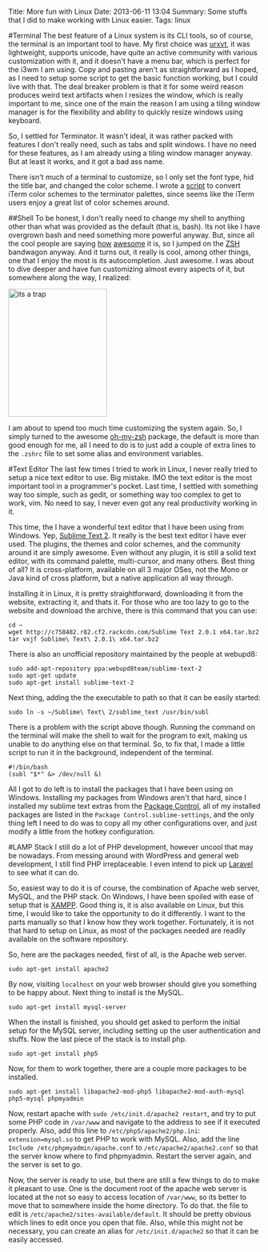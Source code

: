 Title: More fun with Linux
Date: 2013-06-11 13:04
Summary: Some stuffs that I did to make working with Linux easier.
Tags: linux

#Terminal
The best feature of a Linux system is its CLI tools, so of course, the terminal is an important tool to have. My first choice was [urxvt][l3], it was lightweight, supports unicode, have quite an active community with various customization with it, and it doesn't have a menu bar, which is perfect for the i3wm I am using. Copy and pasting aren't as straightforward as I hoped, as I need to setup some script to get the basic function working, but I could live with that. The deal breaker problem is that it for some weird reason produces weird text artifacts when I resizes the window, which is really important to me, since one of the main the reason I am using a tiling window manager is for the flexibility and ability to quickly resize windows using keyboard.

So, I settled for Terminator. It wasn't ideal, it was rather packed with features I don't really need, such as tabs and split windows. I have no need for these features, as I am already using a tiling window manager anyway. But at least it works, and it got a bad ass name.

There isn't much of a terminal to customize, so I only set the font type, hid the title bar, and changed the color scheme. I wrote a [script][l4] to convert iTerm color schemes to the terminator palettes, since seems like the iTerm users enjoy a great list of color schemes around.

##Shell
To be honest, I don't really need to change my shell to anything other than what was provided as the default (that is, bash). Its not like I have overgrown bash and need something more powerful anyway. But, since all the cool people are saying [how][l6] [awesome][l7] it is, so I jumped on the [ZSH][l5] bandwagon anyway. And it turns out, it really is cool, among other things, one that I enjoy the most is its autocompletion. Just awesome. I was about to dive deeper and have fun customizing almost every aspects of it, but somewhere along the way, I realized:

<a href="http://www.flickr.com/photos/hendra2392/9014788639/" title="its a trap by p.hdra, on Flickr"><img src="http://farm9.staticflickr.com/8275/9014788639_93815e99c4_o.jpg" width="197" height="256" alt="its a trap"></a>

I am about to spend too much time customizing the system again. So, I simply turned to the awesome [oh-my-zsh][l8] package, the default is more than good enough for me, all I need to do is to just add a couple of extra lines to the `.zshrc` file to set some alias and environment variables.


#Text Editor
The last few times I tried to work in Linux, I never really tried to setup a nice text editor to use. Big mistake. IMO the text editor is the most important tool in a programmer's pocket. Last time, I settled with something way too simple, such as gedit, or something way too complex to get to work, vim. No need to say, I never even got any real productivity working in it.

This time, the I have a wonderful text editor that I have been using from Windows. Yep, [Sublime Text 2][l9]. It really is the best text editor I have ever used. The plugins, the themes and color schemes, and the community around it are simply awesome. Even without any plugin, it is still a solid text editor, with its command palette, multi-cursor, and many others. Best thing of all? It is cross-platform, available on all 3 major OSes, not the Mono or Java kind of cross platform, but a native application all way through.

Installing it in Linux, it is pretty straightforward, downloading it from the website, extracting it, and thats it. For those who are too lazy to go to the website and download the archive, there is this command that you can use:

    cd ~
    wget http://c758482.r82.cf2.rackcdn.com/Sublime Text 2.0.1 x64.tar.bz2
    tar vxjf Sublime\ Text\ 2.0.1\ x64.tar.bz2

There is also an unofficial repository maintained by the people at webupd8:

    sudo add-apt-repository ppa:webupd8team/sublime-text-2
    sudo apt-get update
    sudo apt-get install sublime-text-2

Next thing, adding the the executable to path so that it can be easily started:

    sudo ln -s ~/Sublime\ Text\ 2/sublime_text /usr/bin/subl

There is a problem with the script above though. Running the command on the terminal will make the shell to wait for the program to exit, making us unable to do anything else on that terminal. So, to fix that, I made a little script to run it in the background, independent of the terminal.

    #!/bin/bash
    (subl "$*" &> /dev/null &)

All I got to do left is to install the packages that I have been using on Windows. Installing my packages from Windows aren't that hard, since I installed my sublime text extras from the [Package Control][l10], all of my installed packages are listed in the `Package Control.sublime-settings`, and the only thing left I need to do was to copy all my other configurations over, and just modify a little from the hotkey configuration.


#LAMP Stack
I still do a lot of PHP development, however uncool that may be nowadays. From messing around with WordPress and general web development, I still find PHP irreplaceable. I even intend to pick up [Laravel][l1] to see what it can do.

So, easiest way to do it is of course, the combination of Apache web server, MySQL, and the PHP stack. On Windows, I have been spoiled with ease of setup that is [XAMPP][l2]. Good thing is, it is also available on Linux, but this time, I would like to take the opportunity to do it differently. I want to the parts manually so that I know how they work together. Fortunately, it is not that hard to setup on Linux, as most of the packages needed are readily available on the software repository.

So, here are the packages needed, first of all, is the Apache web server.

    sudo apt-get install apache2

By now, visiting `localhost` on your web browser should give you something to be happy about. Next thing to install is the MySQL.

    sudo apt-get install mysql-server

When the install is finished, you should get asked to perform the initial setup for the MySQL server, including setting up the user authentication and stuffs. Now the last piece of the stack is to install php.

    sudo apt-get install php5

Now, for them to work together, there are a couple more packages to be installed.

    sudo apt-get install libapache2-mod-php5 libapache2-mod-auth-mysql php5-mysql phpmyadmin

Now, restart apache with `sudo /etc/init.d/apache2 restart`, and try to put some PHP code in `/var/www` and navigate to the address to see if it executed properly. Also, add this line to `/etc/php5/apache2/php.ini`: `extension=mysql.so` to get PHP to work with MySQL. Also, add the line `Include /etc/phpmyadmin/apache.conf` to `/etc/apache2/apache2.conf` so that the server know where to find phpmyadmin. Restart the server again, and the server is set to go.

Now, the server is ready to use, but there are still a few things to do to make it pleasant to use. One is the document root of the apache web server is located at the not so easy to access location of `/var/www`, so its better to move that to somewhere inside the home directory. To do that. the file to edit is `/etc/apache2/sites-available/default`. It should be pretty obvious which lines to edit once you open that file. Also, while this might not be necessary, you can create an alias for `/etc/init.d/apache2` so that it can be easily accessed.



[l1]: http://laravel.com/
[l2]: http://sourceforge.net/projects/xampp/
[l3]: http://software.schmorp.de/pkg/rxvt-unicode.html
[l4]: https://github.com/hdra/itermcolors2terminator
[l5]: http://www.zsh.org/
[l6]: http://fendrich.se/blog/2012/09/28/no/
[l7]: http://mikegrouchy.com/blog/2012/01/zsh-is-your-friend.html
[l8]: https://github.com/robbyrussell/oh-my-zsh
[l9]: http://www.sublimetext.com/
[l10]: http://wbond.net/sublime_packages/package_control